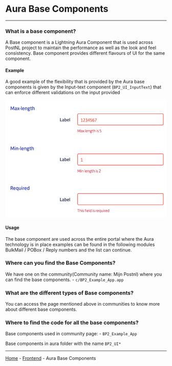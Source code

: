 # Aura Base Components

---

### What is a base component?
A Base component is a Lightning Aura Component that is used across PostNL project to maintain the performance 
as well as the look and feel consistency.
Base component provides different flavours of UI for the same component.

#### Example
A good example of the flexibility that is provided by the Aura base components is given by the Input-text 
component (`BP2_UI_InputText`) that can enforce different validations on the input provided

![inputText](../../wiki/assets/inputText.png)

#### Usage
The base component are used across the entire portal where the Aura technology is in place examples can be found in 
the following modules BulkMail / POBox / Reply numbers and the list can continue.

### Where can you find the Base Components?
We have one on the community(Community name: Mijn Postnl) where you can find the 
base components. - `c/BP2_Example_App.app`

### What are the different types of Base components?
You can access the page mentioned above in communities to know more about different base components.

### Where to find the code for all the base components?
Base components used in community page: - `BP2_Example_App`

Base components in aura folder with the name `BP2_UI*`

---

[Home](/wiki/Home.md) - [Frontend](/wiki/frontend/frontend.md) - Aura Base Components
